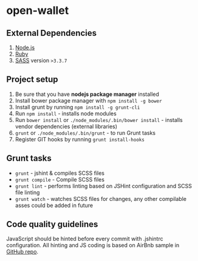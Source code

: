 open-wallet
===========


External Dependencies
---------------------

  1. [Node.js](http://nodejs.org/)
  2. [Ruby](https://www.ruby-lang.org/en/downloads/)
  3. [SASS](http://sass-lang.com/) version `>3.3.7`


Project setup
-------------

  1. Be sure that you have **nodejs package manager** installed
  2. Install bower package manager with `npm install -g bower`
  3. Install grunt by running `npm install -g grunt-cli`
  4. Run `npm install` - installs node modules
  5. Run `bower install` or `./node_modules/.bin/bower install` - installs vendor dependencies (external libraries)
  6. `grunt` or `./node_modules/.bin/grunt` - to run Grunt tasks
  7. Register GIT hooks by running `grunt install-hooks`


Grunt tasks
-----------

  * `grunt` - jshint & compiles SCSS files
  * `grunt compile` - Compile SCSS files
  * `grunt lint` - performs linting based on JSHint configuration and SCSS file linting
  * `grunt watch` - watches SCSS files for changes, any other compilable asses could be added in future


Code quality guidelines
-----------------------

JavaScript should be hinted before every commit with .jshintrc configuration. All hinting and JS coding is based on
AirBnb sample in [GitHub repo](https://github.com/airbnb/javascript).
